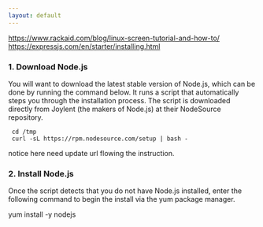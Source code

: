 ```yaml
---
layout: default
---
```


https://www.rackaid.com/blog/linux-screen-tutorial-and-how-to/
https://expressjs.com/en/starter/installing.html

### 1. Download Node.js

You will want to download the latest stable version of Node.js, which can be done by running the command below. It runs a script that automatically steps you through the installation process. The script is downloaded directly from Joylent (the makers of Node.js) at their NodeSource repository.

``` {r, engine='', count_lines}
 cd /tmp  
 curl -sL https://rpm.nodesource.com/setup | bash -
 ```
notice here need update url flowing the instruction.

### 2. Install Node.js

Once the script detects that you do not have Node.js installed, enter the following command to begin the install via the yum package manager.

 yum install -y nodejs

